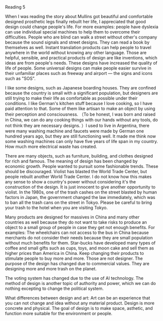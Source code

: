 Reading 5

When I was reading the story about Mullins got beautiful and comfortable designed prosthetic legs finally rebuilt her life, I appreciated that good design could change people's life. For more examples: people have dyslexia can use individual special machines to help them to overcome their difficulties. People who are blind can walk a street without other's company because the sound signals and street designs. They can read a book by themselves as well. Instant translation products can help people to travel anywhere in the world without knowing any other language. Those are helpful, sensible, and practical products of design are like inventions, which ideas are from people's needs. These designs have increased the quality of life of people. Some universal designs can make people easier survive in their unfamiliar places such as freeway and airport — the signs and icons such as "SOS". 

I like some designs, such as Japanese boarding houses. They are confined because the country is small with a significant population, but designers are still trying to make their life as comfortable as possible under their conditions. I like German's kitchen stuff because I love cooking, so I have paid attention to that. Some of them like artisan to make an object by using their perception and consciousness. （To be honest, I was born and raised in China, we can do any cooking things with our hands without any tools, do not think they are necessary designs. ）I used to live in Argentina, there were many washing machine and faucets were made by German one hundred years ago, but they are still functioning well. It made me think now some washing machines can only have five years of life span in my country. How much more electrical waste has created. 

There are many objects, such as furniture, building, and clothes designed for rich and famous. The meaning of design has been changed by economic growth. People wanted to pursuit some fashionable trends. These should be discouraged. Violist has blasted the World Trade Center, but people rebuilt another World Trade Center. I do not know how this makes any sense to show a country's power without considering it's the construction of the design. It is just innocent to give another opportunity to violist. In the 1980s, one of the trash cashes on the street blasted by human factors in Japan, the government changed the law immediately, which was to ban all the trash cans on the street in Tokyo. Please be careful to bring your trash to the hotel when you are visiting Tokyo. 

Many products are designed for massives in China and many other countries as well because they do not want to take risks to produce an object to a small group of people in case they get not enough benefits. For examples: The wheelchairs can not access to the bus in China because merchants do not consider their needs because they are small population without much benefits for them. Star-bucks have developed many types of coffee and small gifts such as cups, toys, and moon cake and sell them as higher prices than America in China. Keep changing their products to stimulate people to buy more and more. Those are not designer. The purpose of the design has changed due to commercial values. They are designing more and more trash on the planet. 

The voting system has changed due to the use of AI technology. The method of design is another topic of authority and power, which we can do nothing excepting to change the political system. 

What differences between design and art: 
Art can be an experience that you can not change and idea without any material product.
Design is more concrete and physical. The goal of design is to make space, asthetic, and function more suitable for the environment or people. 




